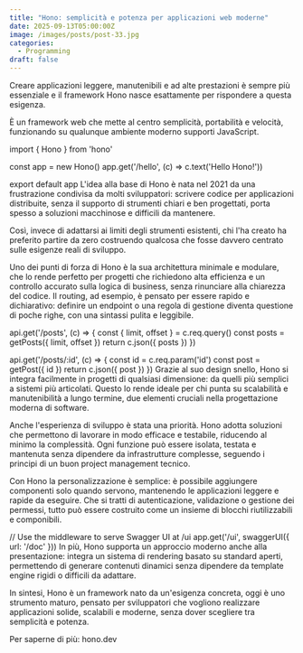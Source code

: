 ```yaml
---
title: "Hono: semplicità e potenza per applicazioni web moderne"
date: 2025-09-13T05:00:00Z
image: /images/posts/post-33.jpg
categories: 
  - Programming
draft: false
---
```


Creare applicazioni leggere, manutenibili e ad alte prestazioni è sempre più essenziale e il framework Hono nasce esattamente per rispondere a questa esigenza.

È un framework web che mette al centro semplicità, portabilità e velocità, funzionando su qualunque ambiente moderno supporti JavaScript.

import { Hono } from 'hono'

const app = new Hono()
app.get('/hello', (c) => c.text('Hello Hono!'))

export default app
L'idea alla base di Hono è nata nel 2021 da una frustrazione condivisa da molti sviluppatori: scrivere codice per applicazioni distribuite, senza il supporto di strumenti chiari e ben progettati, porta spesso a soluzioni macchinose e difficili da mantenere.

Così, invece di adattarsi ai limiti degli strumenti esistenti, chi l'ha creato ha preferito partire da zero costruendo qualcosa che fosse davvero centrato sulle esigenze reali di sviluppo.

Uno dei punti di forza di Hono è la sua architettura minimale e modulare, che lo rende perfetto per progetti che richiedono alta efficienza e un controllo accurato sulla logica di business, senza rinunciare alla chiarezza del codice. Il routing, ad esempio, è pensato per essere rapido e dichiarativo: definire un endpoint o una regola di gestione diventa questione di poche righe, con una sintassi pulita e leggibile.

api.get('/posts', (c) => {
  const { limit, offset } = c.req.query()
  const posts = getPosts({ limit, offset })
  return c.json({ posts })
})

api.get('/posts/:id', (c) => {
  const id = c.req.param('id')
  const post = getPost({ id })
  return c.json({ post })
})
Grazie al suo design snello, Hono si integra facilmente in progetti di qualsiasi dimensione: da quelli più semplici a sistemi più articolati. Questo lo rende ideale per chi punta su scalabilità e manutenibilità a lungo termine, due elementi cruciali nella progettazione moderna di software.

Anche l'esperienza di sviluppo è stata una priorità. Hono adotta soluzioni che permettono di lavorare in modo efficace e testabile, riducendo al minimo la complessità. Ogni funzione può essere isolata, testata e mantenuta senza dipendere da infrastrutture complesse, seguendo i principi di un buon project management tecnico.

Con Hono la personalizzazione è semplice: è possibile aggiungere componenti solo quando servono, mantenendo le applicazioni leggere e rapide da eseguire. Che si tratti di autenticazione, validazione o gestione dei permessi, tutto può essere costruito come un insieme di blocchi riutilizzabili e componibili.

// Use the middleware to serve Swagger UI at /ui
app.get('/ui', swaggerUI({ url: '/doc' }))
In più, Hono supporta un approccio moderno anche alla presentazione: integra un sistema di rendering basato su standard aperti, permettendo di generare contenuti dinamici senza dipendere da template engine rigidi o difficili da adattare.

In sintesi, Hono è un framework nato da un'esigenza concreta, oggi è uno strumento maturo, pensato per sviluppatori che vogliono realizzare applicazioni solide, scalabili e moderne, senza dover scegliere tra semplicità e potenza.

Per saperne di più: hono.dev
